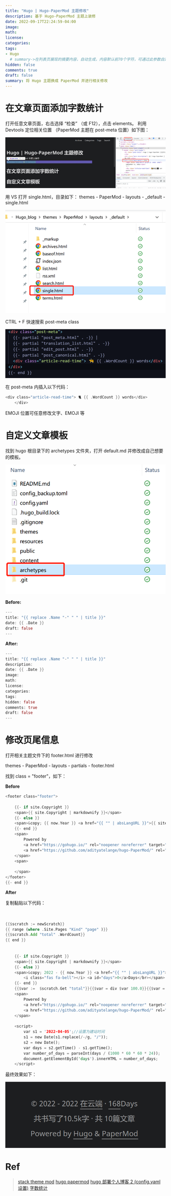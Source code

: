 ```yaml
---
title: "Hugo | Hugo-PaperMod 主题修改"
description: 基于 Hugo-PaperMod 主题上装修
date: 2022-09-17T22:24:59-04:00
image: 
math:
license: 
categories:
tags:
- Hugo
  # summary->在列表页展现的摘要内容，自动生成，内容默认前70个字符，可通过此参数自定义，一般无需专门设置
hidden: false
comments: true
draft: false
summary: 将 Hugo 主题换成 PaperMod 并进行相关修改
---
```




# 在文章页面添加字数统计

打开任意文章页面，右击选择 “检查” （或 F12），点击 elements。
利用 Devtools 定位相关位置 （PaperMod 主题在 post-meta 位置）如下图：

![](https://raw.githubusercontent.com/Gilgamel/img-host/main/hugo/20220918012845.png)

用 VS 打开 single.html，目录如下：
themes - PaperMod - layouts - _default - single.html

![](https://raw.githubusercontent.com/Gilgamel/img-host/main/hugo/20220918012552.png)

CTRL + F 快速搜索 post-meta class 

![](https://raw.githubusercontent.com/Gilgamel/img-host/main/hugo/20220918013200.png)

在 post-meta 内插入以下代码：

``` rust {linenos=table}
<div class="article-read-time"> 🐈‍ {{ .WordCount }} words</div>
    </div>
```

EMOJI 位置可任意修改文字、EMOJI 等


# 自定义文章模板

找到 hugo 根目录下的 archetypes 文件夹，打开 default.md 并修改成自己想要的模板。

![](https://raw.githubusercontent.com/Gilgamel/img-host/main/hugo/20220917230200.png)

**Before:**
``` rust {linenos=table}
---
title: "{{ replace .Name "-" " " | title }}"
date: {{ .Date }}
draft: false
---

```

**After:**

```rust {linenos=table}
---
title: "{{ replace .Name "-" " " | title }}"
description: 
date: {{ .Date }}
image: 
math:
license: 
categories:
tags:
hidden: false
comments: true
draft: false
---
```

# 修改页尾信息

打开相关主题文件下的 footer.html 进行修改

themes - PaperMod - layouts - partials - footer.html

找到 class = "footer"，如下：

**Before**

``` rust {linenos=table}
<footer class="footer">

    {{- if site.Copyright }}
    <span>{{ site.Copyright | markdownify }}</span>
    {{- else }}
    <span>&copy; {{ now.Year }} <a href="{{ "" | absLangURL }}">{{ site.Title }}</a></span>
    {{- end }}
    <span>
        Powered by
        <a href="https://gohugo.io/" rel="noopener noreferrer" target="_blank">Hugo</a> &
        <a href="https://github.com/adityatelange/hugo-PaperMod/" rel="noopener" target="_blank">PaperMod</a>
    </span>
    <span>

    </span>
</footer>
{{- end }}
```
**After**

复制黏贴以下代码：

``` rust {linenos=table}


{{$scratch := newScratch}}
{{ range (where .Site.Pages "Kind" "page" )}}
{{$scratch.Add "total" .WordCount}}
{{ end }}


    {{- if site.Copyright }}
    <span>{{ site.Copyright | markdownify }}</span>
    {{- else }}
    <span>&copy; 2022 - {{ now.Year }} <a href="{{ "" | absLangURL }}">{{ site.Title }}</a> · 
        <i class="fas fa-bell"></i> <a id="days">0</a>Days</br></span>
    {{- end }}
    {{$var :=  $scratch.Get "total"}}{{$var = div $var 100.0}}{{$var = math.Ceil $var}}{{$var = div $var 10.0}}共书写了{{$var}}k字 · 共 {{ len (where .Site.RegularPages "Section" "post") }}篇文章</br><span>
    <span>
        Powered by
        <a href="https://gohugo.io/" rel="noopener noreferrer" target="_blank">Hugo</a> &
        <a href="https://github.com/adityatelange/hugo-PaperMod/" rel="noopener" target="_blank">PaperMod</a></br>
    </span>

    <script>
        var s1 = '2022-04-05';//设置为建站时间
        s1 = new Date(s1.replace(/-/g, "/"));
        s2 = new Date();
        var days = s2.getTime() - s1.getTime();
        var number_of_days = parseInt(days / (1000 * 60 * 60 * 24));
        document.getElementById('days').innerHTML = number_of_days;
    </script>


```

最终效果如下：

![](https://raw.githubusercontent.com/Gilgamel/img-host/main/hugo/20220920171617.png)


# Ref
> [stack theme mod](https://mantyke.icu/posts/2022/stack-theme-mod/)
> [hugo papermod](https://github.com/adityatelange/hugo-PaperMod)
> [hugo 部署个人博客 2 (config.yaml 设置)](https://333rd.net/posts/tech/hugo%E9%83%A8%E7%BD%B2%E4%B8%AA%E4%BA%BA%E5%8D%9A%E5%AE%A22/)
> [字数统计](https://mogeko.me/posts/zh-cn/033/)
